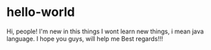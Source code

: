 # hello-world
Hi, people!
I'm new in this things
I wont learn new things, i mean java language.
I hope you guys, will help me
Best regards!!!
